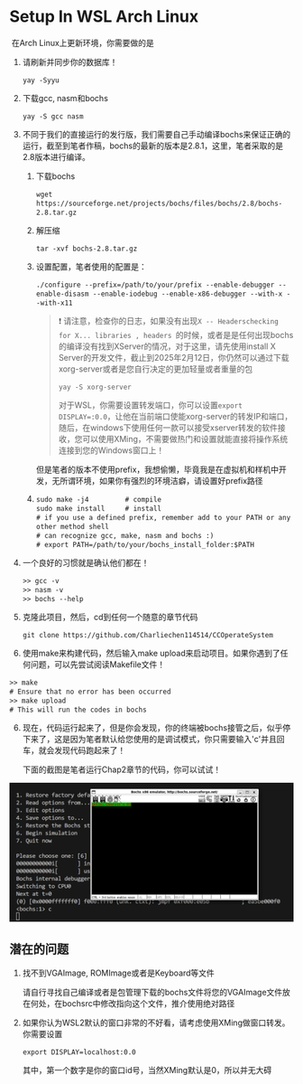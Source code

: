 # Setup In WSL Arch Linux 

​	在Arch Linux上更新环境，你需要做的是

1. 请刷新并同步你的数据库！

   ```
   yay -Syyu
   ```

2. 下载gcc, nasm和bochs

   ```
   yay -S gcc nasm
   ```

3. 不同于我们的直接运行的发行版，我们需要自己手动编译bochs来保证正确的运行，截至到笔者作稿，bochs的最新的版本是2.8.1，这里，笔者采取的是2.8版本进行编译。

   1. 下载bochs

      ```
      wget https://sourceforge.net/projects/bochs/files/bochs/2.8/bochs-2.8.tar.gz
      ```

   2. 解压缩

      ```
      tar -xvf bochs-2.8.tar.gz
      ```

   3. 设置配置，笔者使用的配置是：

      ```
      ./configure --prefix=/path/to/your/prefix --enable-debugger --enable-disasm --enable-iodebug --enable-x86-debugger --with-x --with-x11
      ```

      > :heavy_exclamation_mark: 请注意，检查你的日志，如果没有出现`X -- Headerschecking for X... libraries , headers `的时候，或者是是任何出现bochs的编译没有找到XServer的情况，对于这里，请先使用install X Server的开发文件，截止到2025年2月12日，你仍然可以通过下载xorg-server或者是您自行决定的更加轻量或者重量的包
      >
      > ```
      > yay -S xorg-server
      > ```
      >
      > 对于WSL，你需要设置转发端口，你可以设置`export DISPLAY=:0.0`，让他在当前端口使能xorg-server的转发IP和端口，随后，在windows下使用任何一款可以接受xserver转发的软件接收，您可以使用XMing，不需要做热门和设置就能直接将操作系统连接到您的Windows窗口上！

      但是笔者的版本不使用prefix，我想偷懒，毕竟我是在虚拟机和样机中开发，无所谓环境，如果你有强烈的环境洁癖，请设置好prefix路径

   4. ```
      sudo make -j4 		# compile
      sudo make install 	# install
      # if you use a defined prefix, remember add to your PATH or any other method shell
      # can recognize gcc, make, nasm and bochs :)
      # export PATH=/path/to/your/bochs_install_folder:$PATH
      ```

      

4. 一个良好的习惯就是确认他们都在！

   ```
   >> gcc -v
   >> nasm -v
   >> bochs --help
   ```

5. 克隆此项目，然后，cd到任何一个随意的章节代码

   ```
   git clone https://github.com/Charliechen114514/CCOperateSystem
   ```

6. 使用make来构建代码，然后输入make upload来启动项目。如果你遇到了任何问题，可以先尝试阅读Makefile文件！

```
>> make
# Ensure that no error has been occurred
>> make upload
# This will run the codes in bochs
```

6. 现在，代码运行起来了，但是你会发现，你的终端被bochs接管之后，似乎停下来了，这是因为笔者默认给您使用的是调试模式，你只需要输入'c'并且回车，就会发现代码跑起来了！

   下面的截图是笔者运行Chap2章节的代码，你可以试试！

![](./setup/result_demo.png)



## 潜在的问题

1. 找不到VGAImage, ROMImage或者是Keyboard等文件

   请自行寻找自己编译或者是包管理下载的bochs文件将您的VGAImage文件放在何处，在bochsrc中修改指向这个文件，推介使用绝对路径

2. 如果你认为WSL2默认的窗口非常的不好看，请考虑使用XMing做窗口转发。你需要设置

   ```
   export DISPLAY=localhost:0.0
   ```

   其中，第一个数字是你的窗口id号，当然XMing默认是0，所以并无大碍